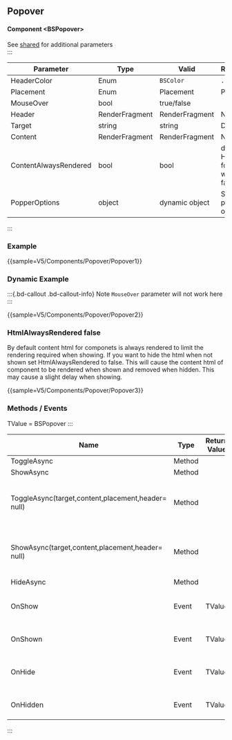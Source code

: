﻿## Popover

#### Component \<BSPopover\>
See [shared](layout/shared) for additional parameters    
:::

| Parameter             | Type           | Valid          | Remarks/Output														| 
|-----------------------|----------------|----------------|---------------------------------------------------------------------|
| HeaderColor           | Enum           | `BSColor`      | `.bg-[]`															| {.table-striped}
| Placement             | Enum           | Placement      | Placement															|
| MouseOver             | bool           | true/false     |																		|
| Header                | RenderFragment | RenderFragment | Nested Content														|
| Target                | string		   | string       | DataIdOfTarget														|   
| Content               | RenderFragment | RenderFragment | Nested Content														|   
| ContentAlwaysRendered | bool           | bool           | default=false. Hides content for component when not show if false	|
| PopperOptions         | object         | dynamic object | Sets additional popper.js options.									|

:::

### Example

{{sample=V5/Components/Popover/Popover1}}

### Dynamic Example
:::{.bd-callout .bd-callout-info}
Note `MouseOver` parameter will not work here
:::

{{sample=V5/Components/Popover/Popover2}}

### HtmlAlwaysRendered false
By default content html for componets is always rendered to limit the rendering required when showing. If you want to hide the html when not shown set HtmlAlwaysRendered to false. This will cause the content html of component to be rendered when shown and removed when hidden. This may cause a slight delay when showing. 

{{sample=V5/Components/Popover/Popover3}}

### Methods / Events
TValue = BSPopover
:::

| Name												   | Type   | Return Value | Remarks                                         |
|------------------------------------------------------|--------|--------------|-------------------------------------------------|
| ToggleAsync										   | Method |              | Toggles                                         |
| ShowAsync											   | Method |              | Shows                                           |
| ToggleAsync(target,content,placement,header= null)   | Method |              | Dynamical Toggles Popover `>= 5.0.105-Preview4` |
| ShowAsync(target,content,placement,header= null)     | Method |              | Dynamical Shows Popover   `>= 5.0.105-Preview4` |
| HideAsync											   | Method |              | Hides                                           |
| OnShow											   | Event  | TValue       | Raised when starting to show                    |
| OnShown											   | Event  | TValue       | Raised when shown                               |
| OnHide											   | Event  | TValue       | Raised when starting to hide                    |
| OnHidden											   | Event  | TValue       | Raised when hidden                              |
:::
